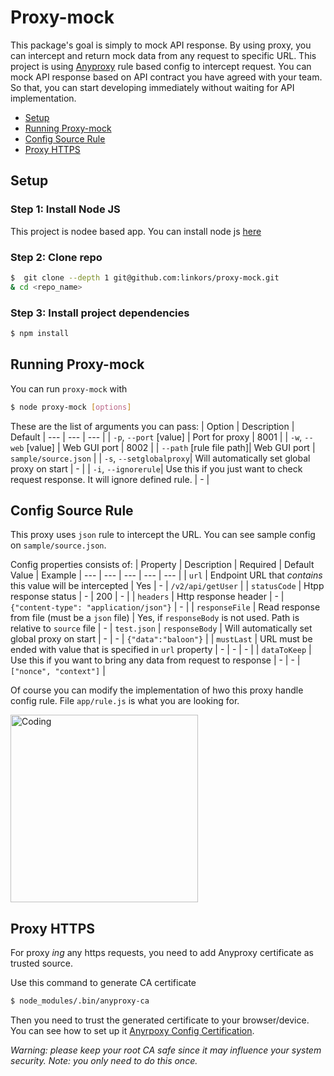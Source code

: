 # Proxy-mock

This package's goal is simply to mock API response. By using proxy, you can intercept and return mock data from any request to specific URL. This project is using [Anyproxy](http://anyproxy.io/en/#rule-module-interface) rule based config to intercept request. You can mock API response based on API contract you have agreed with your team. So that, you can start developing immediately without waiting for API implementation. 

- [Setup](#setup)
- [Running Proxy-mock](#running-proxy-mock)
- [Config Source Rule](#config-source-rule)
- [Proxy HTTPS](#proxy-https)

## Setup

### Step 1: Install Node JS

This project is nodee based app. You can install node js [here](https://nodejs.org/)

### Step 2: Clone repo

```bash
$  git clone --depth 1 git@github.com:linkors/proxy-mock.git
& cd <repo_name>
```

### Step 3: Install project dependencies

```bash
$ npm install
```


## Running Proxy-mock

You can run `proxy-mock` with 
```bash
$ node proxy-mock [options]
```

These are the list of arguments you can pass:
| Option | Description | Default
| --- | --- | --- |
| `-p`, `--port` [value] | Port for proxy | 8001 |
| `-w`, `--web` [value] | Web GUI port | 8002 |
| `--path` [rule file path]| Web GUI port | `sample/source.json` |
| `-s`, `--setglobalproxy`| Will automatically set global proxy on start | - |
| `-i`, `--ignorerule`| Use this if you just want to check request response. It will ignore defined rule. | - |

## Config Source Rule 

This proxy uses `json` rule to intercept the URL. You can see sample config on `sample/source.json`. 

Config properties consists of:
| Property | Description | Required | Default Value | Example
| --- | --- | --- | --- | --- |
| `url` | Endpoint URL that _contains_ this value will be intercepted | Yes | - | `/v2/api/getUser` |
| `statusCode` | Htpp response status | - | 200 | - |
| `headers` | Http response header | - | `{"content-type": "application/json"}` | - |
| `responseFile` | Read response from file (must be a `json` file) | Yes, if `responseBody` is not used. Path is relative to `source`  file | - | `test.json`
| `responseBody` | Will automatically set global proxy on start | - | - | `{"data":"baloon"}` |
| `mustLast` | URL must be ended with value that is specified in `url` property | - | - | - |
| `dataToKeep` | Use this if you want to bring any data from request to response | - | - | `["nonce", "context"]` |

Of course you can modify the implementation of hwo this proxy handle config rule. File `app/rule.js` is what you are looking for.

<img width="300" alt="Coding" src="https://media.giphy.com/media/13UZisxBxkjPwI/giphy.gif">

## Proxy HTTPS

For proxy _ing_ any https requests, you need to add Anyproxy certificate as trusted source.

Use this command to generate CA certificate
```bash
$ node_modules/.bin/anyproxy-ca
```
Then you need to trust the generated certificate to your browser/device. You can see how to set up it  [Anyrpoxy Config Certification](http://anyproxy.io/en/#config-certification).

_Warning: please keep your root CA safe since it may influence your system security._
_Note: you only need to do this once._



